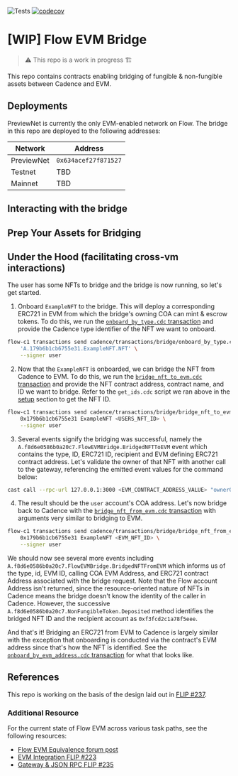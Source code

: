![Tests](https://github.com/onflow/flow-evm-bridge/actions/workflows/cadence_test.yml/badge.svg)
[![codecov](https://codecov.io/gh/onflow/flow-evm-bridge/graph/badge.svg?token=C1vCK0t88F)](https://codecov.io/gh/onflow/flow-evm-bridge)

# [WIP] Flow EVM Bridge

> :warning: This repo is a work in progress :building_construction:

This repo contains contracts enabling bridging of fungible & non-fungible assets between Cadence and EVM.

## Deployments

PreviewNet is currently the only EVM-enabled network on Flow. The bridge in this repo are deployed to the following addresses:

|Network|Address|
|---|---|
|PreviewNet|`0x634acef27f871527`|
|Testnet|TBD|
|Mainnet|TBD|

## Interacting with the bridge

<!-- 
### Overview
### Onboarding
### Bridging
- NFTs
- Fungible Tokens
-->

## Prep Your Assets for Bridging

<!--
### Context
### EVMBridgedMetadata
- name
- symbol
- tokenURI
### SerializeMetadata
### Opting Out
-->

## Under the Hood (facilitating cross-vm interactions)

<!--
### Architecture
### Use Case Walkthrough
- Cadence-native NFT
  - to EVM
  - from EVM
- EVM-native ERC721
  - from EVM
  - to EVM
### Call Flows
### Events
- Cadence
- EVM
### API Reference (docgen public methods? FLIX reference?)
 -->

The user has some NFTs to bridge and the bridge is now running, so let's get started.

1. Onboard `ExampleNFT` to the bridge. This will deploy a corresponding ERC721 in EVM from which the bridge's owning COA can mint & escrow tokens. To do this, we run the [`onboard_by_type.cdc` transaction](./cadence/transactions/bridge/onboard_by_type.cdc) and provide the Cadence type identifier of the NFT we want to onboard.

```sh
flow-c1 transactions send cadence/transactions/bridge/onboard_by_type.cdc \
    'A.179b6b1cb6755e31.ExampleNFT.NFT' \
    --signer user
```

2. Now that the `ExampleNFT` is onboarded, we can bridge the NFT from Cadence to EVM. To do this, we run the [`bridge_nft_to_evm.cdc` transaction](./cadence/transactions/bridge/bridge_nft.cdc) and provide the NFT contract address, contract name, and ID we want to bridge. Refer to the `get_ids.cdc` script we ran above in the [setup](#setup) section to get the NFT ID.

```sh
flow-c1 transactions send cadence/transactions/bridge/bridge_nft_to_evm.cdc \
    0x179b6b1cb6755e31 ExampleNFT <USERS_NFT_ID> \
    --signer user
```

3. Several events signify the bridging was successful, namely the `A.f8d6e0586b0a20c7.FlowEVMBridge.BridgedNFTToEVM` event which contains the type, ID, ERC721 ID, recipient and EVM defining ERC721 contract address. Let's validate the owner of that NFT with another call to the gateway, referencing the emitted event values for the command below:

```sh
cast call --rpc-url 127.0.0.1:3000 <EVM_CONTRACT_ADDRESS_VALUE> "ownerOf(uint256)" <EVM_ID_VALUE>
```

4. The result should be the `user` account's COA address. Let's now bridge back to Cadence with the [`bridge_nft_from_evm.cdc` transaction](./cadence/transactions/bridge/bridge_nft_from_evm.cdc) with arguments very similar to bridging to EVM.

```sh
flow-c1 transactions send cadence/transactions/bridge/bridge_nft_from_evm.cdc \
    0x179b6b1cb6755e31 ExampleNFT <EVM_NFT_ID> \
    --signer user
```

We should now see several more events including `A.f8d6e0586b0a20c7.FlowEVMBridge.BridgedNFTFromEVM` which informs us of the type, id, EVM ID, calling COA EVM Address, and ERC721 contract Address associated with the bridge request. Note that the Flow account Address isn't returned, since the resource-oriented nature of NFTs in Cadence means the bridge doesn't know the identity of the caller in Cadence. However, the successive `A.f8d6e0586b0a20c7.NonFungibleToken.Deposited` method identifies the bridged NFT ID and the recipient account as `0xf3fcd2c1a78f5eee`.

And that's it! Bridging an ERC721 from EVM to Cadence is largely similar with the exception that onboarding is conducted via the contract's EVM address since that's how the NFT is identified. See the [`onboard_by_evm_address.cdc` transaction](./cadence/transactions/bridge/onboard_by_evm_address.cdc) for what that looks like.

## References

This repo is working on the basis of the design laid out in [FLIP #237](https://github.com/onflow/flips/pull/233).

### Additional Resource

For the current state of Flow EVM across various task paths, see the following resources:

- [Flow EVM Equivalence forum post](https://forum.flow.com/t/evm-equivalence-on-flow-proposal-and-path-forward/5478)
- [EVM Integration FLIP #223](https://github.com/onflow/flips/pull/225/files)
- [Gateway & JSON RPC FLIP #235](https://github.com/onflow/flips/pull/235)